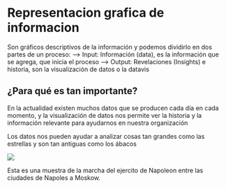 # Representacion grafica de informacion

Son gráficos descriptivos de la información y podemos dividirlo en dos partes de un proceso:
--> Input: Información (data), es la información que se agrega, que inicia el proceso
--> Output: Revelaciones  (Insights) e historia, son la visualización de datos o la datavis

## ¿Para qué es tan importante?

En la actualidad existen muchos datos que se producen cada día en cada momento, y la visualización de datos nos permite ver la historia y la información relevante para ayudarnos en nuestra organización

Los datos nos pueden ayudar a analizar cosas tan grandes como las estrellas y son tan antiguas como los ábacos 

![](https://upload.wikimedia.org/wikipedia/commons/thumb/2/29/Minard.png/800px-Minard.png)

Esta es una muestra de la marcha del ejercito de Napoleon entre las ciudades de Napoles a Moskow.